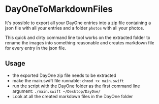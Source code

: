 # DayOneToMarkdownFiles

It's possible to export all your DayOne entries into a zip file containing a json file with all your entries and a folder `photos` with all your photos.

This quick and dirty command line tool works on the extracted folder to rename the images into something reasonable and creates markdown file for every entry in the json file.

## Usage

- the exported DayOne zip file needs to be extracted
- make the main.swift file runnable: `chmod +x main.swift`
- run the script with the DayOne folder as the first command line argument: `./main.swift ~/Desktop/DayOne/`
- Look at all the created markdown files in the DayOne folder